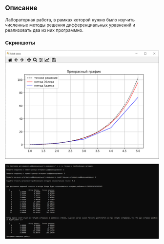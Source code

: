 ## Описание

Лабораторная работа, в рамках которой нужно было изучить численные методы решения дифференциальных уравнений и реализовать два из них программно.

### Скриншоты

![Image not found](/computational_mathematics/lab6/screenshots/img1.png)

![Image not found](/computational_mathematics/lab6/screenshots/img2.png)